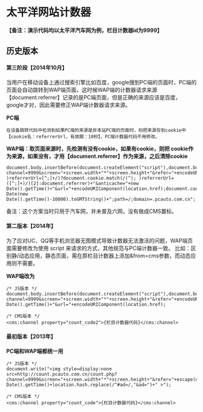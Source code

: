 # 太平洋网站计数器
**【备注：演示代码均以太平洋汽车网为例，栏目计数器id为9999】**

## 历史版本
#### 第三阶段【2014年10月】
当用户在移动设备上通过搜索引擎比如百度，google搜到PC端的页面时，PC端的页面会自动跳转到WAP端页面，这时候WAP端的计数器请求来源【document.referrer】记录的是PC端页面，但是正确的来源应该是百度，google才对，因此需要修正WAP端计数器请求来源。

**PC端**
```
在设备跳转代码中检测到如果PC端的来源是非本站PC端的页面时，则把来源存到cookie中【cookie名：referrerUrl，有效期：10秒】，PC端计数器代码不用修改。
```
**WAP端：取页面来源时，先检测有没有cookie，如果有cookie，则把 cookie作为来源，如果没有，才用【document.referrer】作为来源，之后清除cookie**
```
document.body.insertBefore(document.createElement("script"),document.body.firstChild).src="http://count.count.com.cn/count.php?channel=9999&screen="+screen.width+"*"+screen.height+"&refer="+encodeURIComponent(!!document.cookie.match(/(^|; )referrerUrl=[^;]+/)?document.cookie.match(/(^|; )referrerUrl=([^;]+)/)[2]:document.referrer)+"&anticache="+new Date().getTime()+"&url="+encodeURIComponent(location.href);document.cookie="referrerUrl=;expires="+new Date(new Date().getTime()-10000).toGMTString()+";path=/;domain=.pcauto.com.cn";
```
备注：这个方案当时只用于汽车网，并未普及六网，没有做成CMS置标。



#### 第二版本【2014年】
为了应对UC、QQ等手机浏览器无图模式导致计数器无法激活的问题，WAP端页面需要修改为使用 script 来请求的方式，其他规范与PC端计数器一致。
比如：区别静/动态应用，静态页面，需在原栏目计数器上添加&from=cms参数，而动态应用则不需要。

**WAP端改为**
```
/* JS版本 */
document.body.insertBefore(document.createElement("script"),document.body.firstChild).src="http://count.pcauto.com.cn/count.php?channel=9999&screen="+screen.width+"*"+screen.height+"&refer="+encodeURIComponent(document.referrer)+"&anticache="+new Date().getTime()+"&url="+encodeURIComponent(location.href);

/* CMS版本 */
<cms:channel property="count_code2">{栏目计数器代码}</cms:channel>
```
#### 最初版本【2013年】

**PC端和WAP端都统一用**
```
/* JS版本 */
document.write("<img style=display:none src=http://count.pcauto.com.cn/count.php?channel=9999&screen="+screen.width+"*"+screen.height+"&refer="+escape(document.referrer)+"&anticache="+new Date().getTime()+location.hash.replace(/^#ad=/,"&ad=")+" >");

/* CMS版本 */
<cms:channel property="count_code">{栏目计数器代码}</cms:channel>
```


